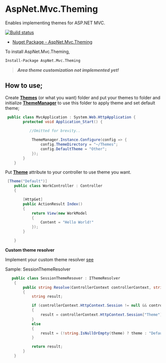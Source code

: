 AspNet.Mvc.Theming
======================

Enables implementing themes for ASP.NET MVC.

[![Build status](https://ci.appveyor.com/api/projects/status/phs4m7tiwyy48jd9?svg=true)](https://ci.appveyor.com/project/ziyasal/aspnet-mvc-theming)

* [Nuget Package - AspNet.Mvc.Theming](https://www.nuget.org/packages/AspNet.Mvc.Theming/)

To install AspNet.Mvc.Theming, 
```bash
Install-Package AspNet.Mvc.Theming
```
>_**Area theme customization not implemented yet!**_

How to use;
-----------------------------

  Create [**Themes**](https://github.com/ziyasal/AspNet.Mvc.Theming/tree/master/src/AspNet.Mvc.Theming.Sample/Themes) (or what you want) folder and put your themes to folder and initialize [**ThemeManager**](https://github.com/ziyasal/AspNet.Mvc.Theming/blob/master/src/AspNet.Mvc.Theming/ThemeManager.cs) to use this folder to apply theme and set default theme;

```csharp
 public class MvcApplication : System.Web.HttpApplication {
        protected void Application_Start() {
        
           //Omitted for brevity..

            ThemeManager.Instance.Configure(config => {
                config.ThemeDirectory = "~/Themes";
                config.DefaultTheme = "Other";
            });
        }
    }
```

Put [**Theme**](https://github.com/ziyasal/AspNet.Mvc.Theming/blob/master/src/AspNet.Mvc.Theming/Attributes/ThemeAttribute.cs) attribute to your controller to use theme you want.
```csharp
 [Theme("Default")]
    public class WorkController : Controller
    {

        [HttpGet]
        public ActionResult Index()
        {
            return View(new WorkModel
            {
                Content = "Hello World!"
            });
        }

    }
```

**Custom theme resolver**

Implement your custom theme resolver [see](https://github.com/ziyasal/AspNet.Mvc.Theming/blob/master/src/AspNet.Mvc.Theming.ThemeSelectorSample/Global.asax.cs#L7)

Sample: SessionThemeResolver
```csharp
   public class SessionThemeResover : IThemeResolver
    {
        public string Resolve(ControllerContext controllerContext, string theme)
        {
            string result;

            if (controllerContext.HttpContext.Session != null && controllerContext.HttpContext.Session["Theme"] != null)
            {
                result = controllerContext.HttpContext.Session["Theme"].ToString();
            }
            else
            {
                result = (!string.IsNullOrEmpty(theme) ? theme : "Default");
            }

            return result;
        }
    }
```

